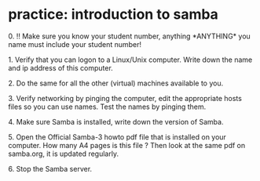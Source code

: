 # practice: introduction to samba

0\. !! Make sure you know your student number, anything \*ANYTHING\* you
name must include your student number!

1\. Verify that you can logon to a Linux/Unix computer. Write down the
name and ip address of this computer.

2\. Do the same for all the other (virtual) machines available to you.

3\. Verify networking by pinging the computer, edit the appropriate
hosts files so you can use names. Test the names by pinging them.

4\. Make sure Samba is installed, write down the version of Samba.

5\. Open the Official Samba-3 howto pdf file that is installed on your
computer. How many A4 pages is this file ? Then look at the same pdf on
samba.org, it is updated regularly.

6\. Stop the Samba server.
